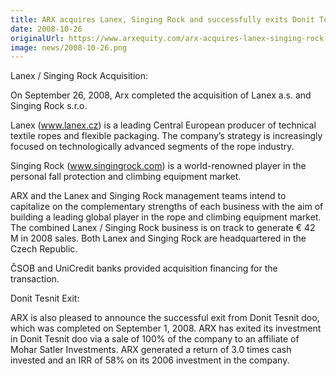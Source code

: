 ```yaml
---
title: ARX acquires Lanex, Singing Rock and successfully exits Donit Tesnit
date: 2008-10-26
originalUrl: https://www.arxequity.com/arx-acquires-lanex-singing-rock-and-successfully-exits-donit-tesnit/
image: news/2008-10-26.png
---
```


Lanex / Singing Rock Acquisition:

On September 26, 2008, Arx completed the acquisition of Lanex a.s. and Singing Rock s.r.o.

Lanex (www.lanex.cz) is a leading Central European producer of technical textile ropes and flexible packaging. The company’s strategy is increasingly focused on technologically advanced segments of the rope industry.

Singing Rock (www.singingrock.com) is a world-renowned player in the personal fall protection and climbing equipment market.

ARX and the Lanex and Singing Rock management teams intend to capitalize on the complementary strengths of each business with the aim of building a leading global player in the rope and climbing equipment market. The combined Lanex / Singing Rock business is on track to generate € 42 M in 2008 sales. Both Lanex and Singing Rock are headquartered in the Czech Republic.

ČSOB and UniCredit banks provided acquisition financing for the transaction.

Donit Tesnit Exit:

ARX is also pleased to announce the successful exit from Donit Tesnit doo, which was completed on September 1, 2008. ARX has exited its investment in Donit Tesnit doo via a sale of 100% of the company to an affiliate of Mohar Satler Investments. ARX generated a return of 3.0 times cash invested and an IRR of 58% on its 2006 investment in the company.
